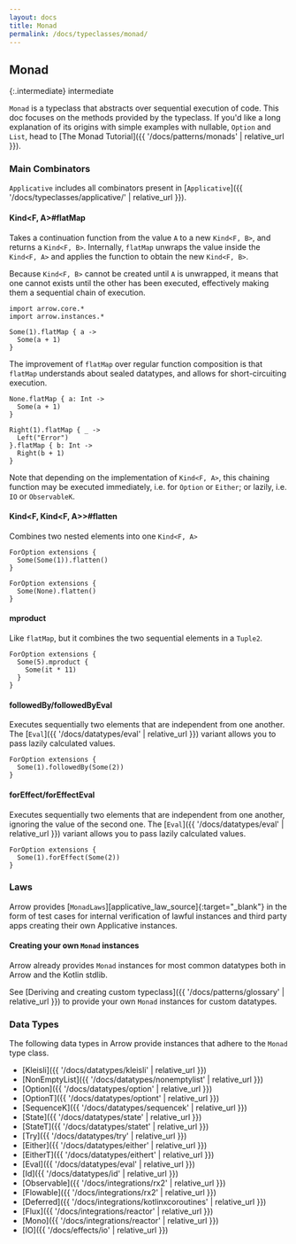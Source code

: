 ```yaml
---
layout: docs
title: Monad
permalink: /docs/typeclasses/monad/
---
```


## Monad

{:.intermediate}
intermediate

`Monad` is a typeclass that abstracts over sequential execution of code.
This doc focuses on the methods provided by the typeclass.
If you'd like a long explanation of its origins with simple examples with nullable, `Option` and `List`,
head to [The Monad Tutorial]({{ '/docs/patterns/monads' | relative_url }}).

### Main Combinators

`Applicative` includes all combinators present in [`Applicative`]({{ '/docs/typeclasses/applicative/' | relative_url }}).

#### Kind<F, A>#flatMap

Takes a continuation function from the value `A` to a new `Kind<F, B>`, and returns a `Kind<F, B>`.
Internally, `flatMap` unwraps the value inside the `Kind<F, A>` and applies the function to obtain the new `Kind<F, B>`.

Because `Kind<F, B>` cannot be created until `A` is unwrapped, it means that one cannot exists until the other has been executed, effectively making them a sequential chain of execution.

```kotlin:ank
import arrow.core.*
import arrow.instances.*

Some(1).flatMap { a ->
  Some(a + 1)
}
```

The improvement of `flatMap` over regular function composition is that `flatMap` understands about sealed datatypes, and allows for short-circuiting execution.

```kotlin:ank
None.flatMap { a: Int ->
  Some(a + 1)
}
```

```kotlin:ank
Right(1).flatMap { _ ->
  Left("Error")
}.flatMap { b: Int ->
  Right(b + 1)
}
```

Note that depending on the implementation of `Kind<F, A>`, this chaining function may be executed immediately, i.e. for `Option` or `Either`;
or lazily, i.e. `IO` or `ObservableK`.

#### Kind<F, Kind<F, A>>#flatten

Combines two nested elements into one `Kind<F, A>`

```kotlin:ank
ForOption extensions {
  Some(Some(1)).flatten()
}
```

```kotlin:ank
ForOption extensions {
  Some(None).flatten()
}
```

#### mproduct

Like `flatMap`, but it combines the two sequential elements in a `Tuple2`.

```kotlin:ank
ForOption extensions {
  Some(5).mproduct {
    Some(it * 11)
  }
}
```

#### followedBy/followedByEval

Executes sequentially two elements that are independent from one another.
The [`Eval`]({{ '/docs/datatypes/eval' | relative_url }}) variant allows you to pass lazily calculated values.

```kotlin:ank
ForOption extensions {
  Some(1).followedBy(Some(2))
}
```

#### forEffect/forEffectEval

Executes sequentially two elements that are independent from one another, ignoring the value of the second one.
The [`Eval`]({{ '/docs/datatypes/eval' | relative_url }}) variant allows you to pass lazily calculated values.

```kotlin:ank
ForOption extensions {
  Some(1).forEffect(Some(2))
}
```

### Laws

Arrow provides [`MonadLaws`][applicative_law_source]{:target="_blank"} in the form of test cases for internal verification of lawful instances and third party apps creating their own Applicative instances.

#### Creating your own `Monad` instances

Arrow already provides `Monad` instances for most common datatypes both in Arrow and the Kotlin stdlib.

See [Deriving and creating custom typeclass]({{ '/docs/patterns/glossary' | relative_url }}) to provide your own `Monad` instances for custom datatypes.

### Data Types

The following data types in Arrow provide instances that adhere to the `Monad` type class.

- [Kleisli]({{ '/docs/datatypes/kleisli' | relative_url }})
- [NonEmptyList]({{ '/docs/datatypes/nonemptylist' | relative_url }})
- [Option]({{ '/docs/datatypes/option' | relative_url }})
- [OptionT]({{ '/docs/datatypes/optiont' | relative_url }})
- [SequenceK]({{ '/docs/datatypes/sequencek' | relative_url }})
- [State]({{ '/docs/datatypes/state' | relative_url }})
- [StateT]({{ '/docs/datatypes/statet' | relative_url }})
- [Try]({{ '/docs/datatypes/try' | relative_url }})
- [Either]({{ '/docs/datatypes/either' | relative_url }})
- [EitherT]({{ '/docs/datatypes/eithert' | relative_url }})
- [Eval]({{ '/docs/datatypes/eval' | relative_url }})
- [Id]({{ '/docs/datatypes/id' | relative_url }})
- [Observable]({{ '/docs/integrations/rx2' | relative_url }})
- [Flowable]({{ '/docs/integrations/rx2' | relative_url }})
- [Deferred]({{ '/docs/integrations/kotlinxcoroutines' | relative_url }})
- [Flux]({{ '/docs/integrations/reactor' | relative_url }})
- [Mono]({{ '/docs/integrations/reactor' | relative_url }})
- [IO]({{ '/docs/effects/io' | relative_url }})
